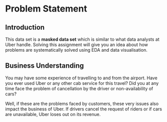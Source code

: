 # Problem Statement

## Introduction

This data set is a **masked data set** which is similar to what data analysts at Uber handle. Solving this assignment will give you an idea about how problems are systematically solved using EDA and data visualisation. 

 

## Business Understanding

You may have some experience of travelling to and from the airport. Have you ever used Uber or any other cab service for this travel? Did you at any time face the problem of cancellation by the driver or non-availability of cars?

 

Well, if these are the problems faced by customers, these very issues also impact the business of Uber. If drivers cancel the request of riders or if cars are unavailable, Uber loses out on its revenue. 


